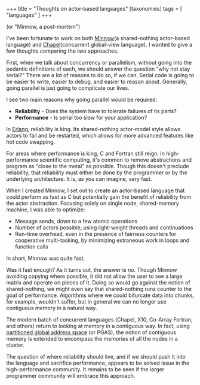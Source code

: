 +++
title = "Thoughts on actor-based languages"
[taxonomies]
tags = [ "languages" ]
+++

(or "Minnow, a post-mortem")

I've been fortunate to work on both [Minnow](https://github.com/sophiajt/minnow-language/tree/alpha3)(a shared-nothing actor-based language) and [Chapel](https://chapel-lang.org/)(concurrent global-view language). I wanted to give a few thoughts comparing the two approaches.

First, when we talk about concurrency or parallelism, without going into the pedantic definitions of each, we should answer the question "why not stay serial?" There are a lot of reasons to do so, if we can. Serial code is going to be easier to write, easier to debug, and easier to reason about. Generally, going parallel is just going to complicate our lives.

I see two main reasons why going parallel would be required:

- **Reliability** - Does the system have to tolerate failures of its parts?
- **Performance** - Is serial too slow for your application?

In [Erlang](http://www.erlang.org/), reliability is king. Its shared-nothing actor-model style allows actors to fail and be restarted, which allows for more advanced features like hot code swapping.

For areas where performance is king, C and Fortran still reign. In high-performance scientific computing, it's common to remove abstractions and program as "close to the metal" as possible. Though this doesn't preclude reliability, that reliability must either be done by the programmer or by the underlying architecture. It is, as you can imagine, very fast.

When I created Minnow, I set out to create an actor-based language that could perform as fast as C but potentially gain the benefit of reliability from the actor abstraction. Focusing solely on single node, shared-memory machine, I was able to optimize:

- Message sends, down to a few atomic operations
- Number of actors possible, using light-weight threads and continuations
- Run-time overhead, even in the presence of fairness counters for cooperative multi-tasking, by minimizing extraneous work in loops and function calls

In short, Minnow was quite fast.

Was it fast enough? As it turns out, the answer is _no_. Though Minnow avoiding copying where possible, it did not allow the user to see a large matrix and operate on pieces of it. Doing so would go against the notion of shared-nothing, we might even say that shared-nothing runs counter to the goal of performance. Algorithms where we could bifurcate data into chunks, for example, wouldn't suffer, but in general we can no longer use contiguous memory in a natural way.

The modern batch of concurrent languages (Chapel, X10, Co-Array Fortran, and others) return to looking at memory in a contiguous way. In fact, using [partitioned global address space](https://en.wikipedia.org/wiki/Partitioned_global_address_space) (or PGAS), the notion of contiguous memory is extended to encompass the memories of all the nodes in a cluster.

The question of where reliability should live, and if we should push it into the language and sacrifice performance, appears to be solved issue in the high-performance community. It remains to be seen if the larger programmer community will embrace this approach.
